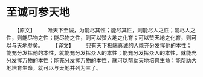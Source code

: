 # 至诚可参天地
　　【原文】 
　　唯天下至诚，为能尽其性；能尽其性，则能尽人之性；能尽人之性，则能尽物之性；能尽物之性，则可以赞大地之化育；可以赞天地之化育，则可以与天地参矣。 
　　【译文】 
　　只有天下极端真诚的人能充分发挥他的本性；能充分发挥他的本性，就能充分发挥众人的本性；能充分发挥众人的本性，就能充分发挥万物的本性；能充分发挥万物的本性，就可以帮助天地培育生命；能帮助大地培育生命，就可以与天地并列为三了。
 
